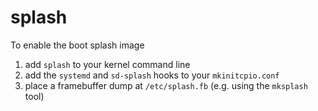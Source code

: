 splash
======

To enable the boot splash image

1. add `splash` to your kernel command line
2. add the `systemd` and `sd-splash` hooks to your `mkinitcpio.conf`
3. place a framebuffer dump at `/etc/splash.fb` (e.g. using the `mksplash` tool)
